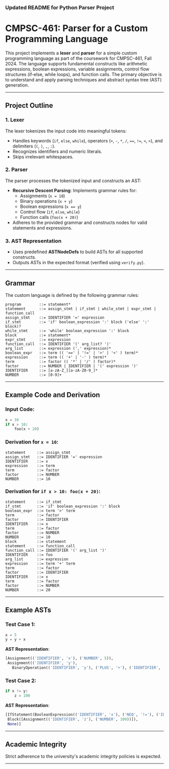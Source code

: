 ### Updated README for Python Parser Project

# CMPSC-461: Parser for a Custom Programming Language

This project implements a **lexer** and **parser** for a simple custom programming language as part of the coursework for CMPSC-461, Fall 2024. The language supports fundamental constructs like arithmetic expressions, boolean expressions, variable assignments, control flow structures (if-else, while loops), and function calls. The primary objective is to understand and apply parsing techniques and abstract syntax tree (AST) generation.

---

## Project Outline

### 1. Lexer
The lexer tokenizes the input code into meaningful tokens:
- Handles keywords (`if`, `else`, `while`), operators (`+`, `-`, `*`, `/`, `==`, `!=`, `<`, `>`), and delimiters (`(`, `)`, `,`, `:`).
- Recognizes identifiers and numeric literals.
- Skips irrelevant whitespaces.

### 2. Parser
The parser processes the tokenized input and constructs an AST:
- **Recursive Descent Parsing**: Implements grammar rules for:
  - Assignments (`x = 10`)
  - Binary operations (`x + y`)
  - Boolean expressions (`x == y`)
  - Control flow (`if`, `else`, `while`)
  - Function calls (`foo(x + 20)`)
- Adheres to the provided grammar and constructs nodes for valid statements and expressions.

### 3. AST Representation
- Uses predefined **ASTNodeDefs** to build ASTs for all supported constructs.
- Outputs ASTs in the expected format (verified using `verify.py`).

---

## Grammar

The custom language is defined by the following grammar rules:

```
program        ::= statement*
statement      ::= assign_stmt | if_stmt | while_stmt | expr_stmt | function_call
assign_stmt    ::= IDENTIFIER '=' expression
if_stmt        ::= 'if' boolean_expression ':' block ('else' ':' block)?
while_stmt     ::= 'while' boolean_expression ':' block
block          ::= statement*
expr_stmt      ::= expression
function_call  ::= IDENTIFIER '(' arg_list? ')'
arg_list       ::= expression (',' expression)*
boolean_expr   ::= term (( '==' | '!=' | '>' | '<' ) term)*
expression     ::= term (( '+' | '-' ) term)*
term           ::= factor (( '*' | '/' ) factor)*
factor         ::= NUMBER | IDENTIFIER | '(' expression ')'
IDENTIFIER     ::= [a-zA-Z_][a-zA-Z0-9_]*
NUMBER         ::= [0-9]+
```

---

## Example Code and Derivation

### Input Code:
```python
x = 10
if x > 10:
    foo(x + 20)
```

### Derivation for `x = 10`:
```
statement     ::= assign_stmt
assign_stmt   ::= IDENTIFIER '=' expression
IDENTIFIER    ::= x
expression    ::= term
term          ::= factor
factor        ::= NUMBER
NUMBER        ::= 10
```

### Derivation for `if x > 10: foo(x + 20)`:
```
statement     ::= if_stmt
if_stmt       ::= 'if' boolean_expression ':' block
boolean_expr  ::= term '>' term
term          ::= factor
factor        ::= IDENTIFIER
IDENTIFIER    ::= x
term          ::= factor
factor        ::= NUMBER
NUMBER        ::= 10
block         ::= statement
statement     ::= function_call
function_call ::= IDENTIFIER '(' arg_list ')'
IDENTIFIER    ::= foo
arg_list      ::= expression
expression    ::= term '+' term
term          ::= factor
factor        ::= IDENTIFIER
IDENTIFIER    ::= x
term          ::= factor
factor        ::= NUMBER
NUMBER        ::= 20
```

---

## Example ASTs

### Test Case 1:
```python
x = 5
y = y + x
```

**AST Representation**:
```python
[Assignment(('IDENTIFIER', 'x'), ('NUMBER', 5)),
 Assignment(('IDENTIFIER', 'y'), 
   BinaryOperation(('IDENTIFIER', 'y'), ('PLUS', '+'), ('IDENTIFIER', 'x')))]
```

### Test Case 2:
```python
if x != y:
    z = 100
```

**AST Representation**:
```python
[IfStatement(BooleanExpression(('IDENTIFIER', 'x'), ('NEQ', '!='), ('IDENTIFIER', 'y')),
 Block([Assignment(('IDENTIFIER', 'z'), ('NUMBER', 100))]),
 None)]
```

---




## Academic Integrity

Strict adherence to the university's academic integrity policies is expected. 

---

